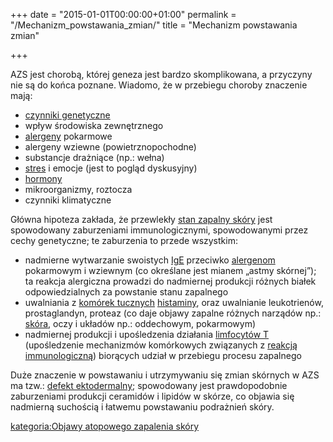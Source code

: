 +++
date = "2015-01-01T00:00:00+01:00"
permalink = "/Mechanizm_powstawania_zmian/"
title = "Mechanizm powstawania zmian"

+++

AZS jest chorobą, której geneza jest bardzo skomplikowana, a przyczyny nie są do końca poznane. Wiadomo, że w przebiegu choroby znaczenie mają:

-   [czynniki genetyczne](/atopedia/Obciążenie_genetyczne "wikilink")
-   wpływ środowiska zewnętrznego
-   [alergeny](/atopedia/alergen "wikilink") pokarmowe
-   alergeny wziewne (powietrznopochodne)
-   substancje drażniące (np.: wełna)
-   [stres](/atopedia/stres "wikilink") i emocje (jest to pogląd dyskusyjny)
-   [hormony](/atopedia/hormony "wikilink")
-   mikroorganizmy, roztocza
-   czynniki klimatyczne

Główna hipoteza zakłada, że przewlekły [stan zapalny skóry](/atopedia/stan_zapalny_skóry "wikilink") jest spowodowany zaburzeniami immunologicznymi, spowodowanymi przez cechy genetyczne; te zaburzenia to przede wszystkim:

-   nadmierne wytwarzanie swoistych [IgE](/atopedia/IgE "wikilink") przeciwko [alergenom](/atopedia/Alergen "wikilink") pokarmowym i wziewnym (co określane jest mianem „astmy skórnej”); ta reakcja alergiczna prowadzi do nadmiernej produkcji różnych białek odpowiedzialnych za powstanie stanu zapalnego
-   uwalniania z [komórek tucznych](/atopedia/Komórki_tuczne "wikilink") [histaminy](/atopedia/Histamina "wikilink"), oraz uwalnianie leukotrienów, prostaglandyn, proteaz (co daje objawy zapalne różnych narządów np.: [skóra](/atopedia/Skóra "wikilink"), oczy i układów np.: oddechowym, pokarmowym)
-   nadmiernej produkcji i upośledzenia działania [limfocytów T](/atopedia/Limfocyty_T "wikilink") (upośledzenie mechanizmów komórkowych związanych z [reakcją immunologiczną](/atopedia/Reakcja_alergiczna "wikilink")) biorących udział w przebiegu procesu zapalnego

Duże znaczenie w powstawaniu i utrzymywaniu się zmian skórnych w AZS ma tzw.: [defekt ektodermalny](/atopedia/defekt_ektodermalny "wikilink"); spowodowany jest prawdopodobnie zaburzeniami produkcji ceramidów i lipidów w skórze, co objawia się nadmierną suchością i łatwemu powstawaniu podrażnień skóry.

[kategoria:Objawy atopowego zapalenia skóry](/atopedia/kategoria:Objawy_atopowego_zapalenia_skóry "wikilink")